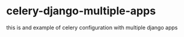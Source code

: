 # celery-django-multiple-apps
 this is and example of celery configuration with multiple django apps
